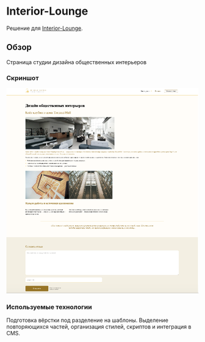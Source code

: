 # Interior-Lounge

Решение для [Interior-Lounge](https://interior-lounge.netlify.app).

## Обзор

Cтраница студии дизайна общественных интерьеров

### Скриншот

![](./screenshot.png)

### Используемые технологии

Подготовка вёрстки под разделение на шаблоны. 
Выделение повторяющихся частей, организация стилей, скриптов и интеграция в CMS.
